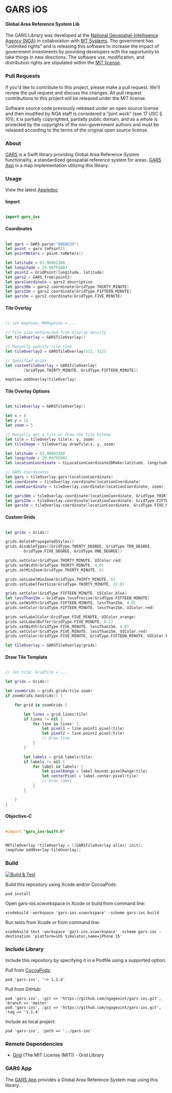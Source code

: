 # GARS iOS

#### Global Area Reference System Lib ####

The GARS Library was developed at the [National Geospatial-Intelligence Agency (NGA)](http://www.nga.mil/) in collaboration with [BIT Systems](https://www.caci.com/bit-systems/). The government has "unlimited rights" and is releasing this software to increase the impact of government investments by providing developers with the opportunity to take things in new directions. The software use, modification, and distribution rights are stipulated within the [MIT license](http://choosealicense.com/licenses/mit/).

### Pull Requests ###
If you'd like to contribute to this project, please make a pull request. We'll review the pull request and discuss the changes. All pull request contributions to this project will be released under the MIT license.

Software source code previously released under an open source license and then modified by NGA staff is considered a "joint work" (see 17 USC § 101); it is partially copyrighted, partially public domain, and as a whole is protected by the copyrights of the non-government authors and must be released according to the terms of the original open source license.

### About ###

[GARS](http://ngageoint.github.io/gars-ios/) is a Swift library providing Global Area Reference System functionality, a standardized geospatial reference system for areas.  [GARS App](https://github.com/ngageoint/gars-ios/tree/master/app) is a map implementation utilizing this library.

### Usage ###

View the latest [Appledoc](http://ngageoint.github.io/gars-ios/docs/api/)

#### Import ####

```swift

import gars_ios

```

#### Coordinates ####

```swift

let gars = GARS.parse("006AG39")
let point = gars.toPoint()
let pointMeters = point.toMeters()

let latitude = 63.98862388
let longitude = 29.06755082
let point2 = GridPoint(longitude, latitude)
let gars2 = GARS.from(point2)
let garsCoordinate = gars2.description
let gars30m = gars2.coordinate(GridType.THIRTY_MINUTE)
let gars15m = gars2.coordinate(GridType.FIFTEEN_MINUTE)
let gars5m = gars2.coordinate(GridType.FIVE_MINUTE)

```

#### Tile Overlay ####

```swift

// let mapView: MKMapView = ...

// Tile size determined from display density
let tileOverlay = GARSTileOverlay()

// Manually specify tile size
let tileOverlay2 = GARSTileOverlay(512, 512)

// Specified grids
let customTileOverlay = GARSTileOverlay(
        [GridType.THIRTY_MINUTE, GridType.FIFTEEN_MINUTE])

mapView.addOverlay(tileOverlay)

```

#### Tile Overlay Options ####

```swift

let tileOverlay = GARSTileOverlay()

let x = 8
let y = 12
let zoom = 5

// Manually get a tile or draw the tile bitmap
let tile = tileOverlay.tile(x, y, zoom)
let tileImage = tileOverlay.drawTile(x, y, zoom)

let latitude = 63.98862388
let longitude = 29.06755082
let locationCoordinate = CLLocationCoordinate2DMake(latitude, longitude)

// GARS Coordinates
let gars = tileOverlay.gars(locationCoordinate)
let coordinate = tileOverlay.coordinate(locationCoordinate)
let zoomCoordinate = tileOverlay.coordinate(locationCoordinate, zoom)

let gars30m = tileOverlay.coordinate(locationCoordinate, GridType.THIRTY_MINUTE)
let gars15m = tileOverlay.coordinate(locationCoordinate, GridType.FIFTEEN_MINUTE)
let gars5m = tileOverlay.coordinate(locationCoordinate, GridType.FIVE_MINUTE)

```

#### Custom Grids ####

```swift

let grids = Grids()

grids.deletePropagatedStyles()
grids.disableTypes([GridType.TWENTY_DEGREE, GridType.TEN_DEGREE,
        GridType.FIVE_DEGREE, GridType.ONE_DEGREE])

grids.setColor(GridType.THIRTY_MINUTE, UIColor.red)
grids.setWidth(GridType.THIRTY_MINUTE, 4.0)
grids.setMinZoom(GridType.THIRTY_MINUTE, 6)

grids.setLabelMinZoom(GridType.THIRTY_MINUTE, 6)
grids.setLabelTextSize(GridType.THIRTY_MINUTE, 32.0)

grids.setColor(GridType.FIFTEEN_MINUTE, UIColor.blue)
let lessThan15m = GridType.lessPrecise(GridType.FIFTEEN_MINUTE)
grids.setWidth(GridType.FIFTEEN_MINUTE, lessThan15m, 4.0)
grids.setColor(GridType.FIFTEEN_MINUTE, lessThan15m, UIColor.red)

grids.setLabelColor(GridType.FIVE_MINUTE, UIColor.orange)
grids.setLabelBuffer(GridType.FIVE_MINUTE, 0.1)
grids.setWidth(GridType.FIVE_MINUTE, lessThan15m, 4.0)
grids.setColor(GridType.FIVE_MINUTE, lessThan15m, UIColor.red)
grids.setColor(GridType.FIVE_MINUTE, GridType.FIFTEEN_MINUTE, UIColor.blue)

let tileOverlay = GARSTileOverlay(grids)

```

#### Draw Tile Template ####

```swift

// let tile: GridTile = ...

let grids = Grids()

let zoomGrids = grids.grids(tile.zoom)
if zoomGrids.hasGrids() {

    for grid in zoomGrids {

        let lines = grid.lines(tile)
        if lines != nil {
            for line in lines! {
                let pixel1 = line.point1.pixel(tile)
                let pixel2 = line.point2.pixel(tile)
                // Draw line
            }
        }

        let labels = grid.labels(tile)
        if labels != nil {
            for label in labels! {
                let pixelRange = label.bounds.pixelRange(tile)
                let centerPixel = label.center.pixel(tile)
                // Draw label
            }
        }

    }
}

```

#### Objective-C ####

```objectivec

#import "gars_ios-Swift.h"

```

```objectivec

MKTileOverlay *tileOverlay = [[GARSTileOverlay alloc] init];
[mapView addOverlay:tileOverlay];

```

### Build ###

[![Build & Test](https://github.com/ngageoint/gars-ios/workflows/Build%20&%20Test/badge.svg)](https://github.com/ngageoint/gars-ios/actions/workflows/build-test.yml)

Build this repository using Xcode and/or CocoaPods:

    pod install

Open gars-ios.xcworkspace in Xcode or build from command line:

    xcodebuild -workspace 'gars-ios.xcworkspace' -scheme gars-ios build

Run tests from Xcode or from command line:

    xcodebuild test -workspace 'gars-ios.xcworkspace' -scheme gars-ios -destination 'platform=iOS Simulator,name=iPhone 15'

### Include Library ###

Include this repository by specifying it in a Podfile using a supported option.

Pull from [CocoaPods](https://cocoapods.org/pods/gars-ios):

    pod 'gars-ios', '~> 1.1.4'

Pull from GitHub:

    pod 'gars-ios', :git => 'https://github.com/ngageoint/gars-ios.git', :branch => 'master'
    pod 'gars-ios', :git => 'https://github.com/ngageoint/gars-ios.git', :tag => '1.1.4'

Include as local project:

    pod 'gars-ios', :path => '../gars-ios'

### Remote Dependencies ###

* [Grid](https://github.com/ngageoint/grid-ios) (The MIT License (MIT)) - Grid Library

### GARS App ###

The [GARS App](https://github.com/ngageoint/gars-ios/tree/master/app) provides a Global Area Reference System map using this library.
